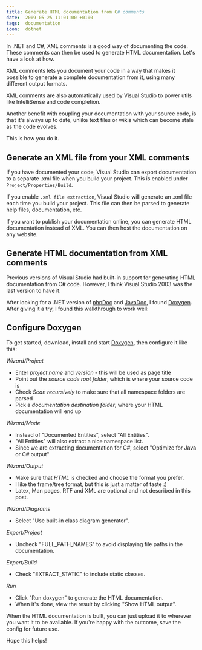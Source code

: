 ```yaml
---
title: Generate HTML documentation from C# comments
date:  2009-05-25 11:01:00 +0100
tags:  documentation
icon:  dotnet
---
```


In .NET and C#, XML comments is a good way of documenting the code. These comments can then be used to generate HTML documentation. Let's have a look at how.

XML comments lets you document your code in a way that makes it possible to generate a complete documentation from it, using many different output formats.

XML comments are also automatically used by Visual Studio to power utils like IntelliSense and code completion.

Another benefit with coupling your documentation with your source code, is that it's always up to date, unlike text files or wikis which can become stale as the code evolves.

This is how you do it.


## Generate an XML file from your XML comments

If you have documented your code, Visual Studio can export documentation to a separate .xml file when you build your project. This is enabled  under `Project/Properties/Build`.

If you enable `.xml file extraction`, Visual Studio will generate an .xml file each time you build your project. This file can then be parsed to generate help files, documentation, etc.

If you want to publish your documentation online, you can generate HTML documentation instead of XML. You can then host the documentation on any website.


## Generate HTML documentation from XML comments

Previous versions of Visual Studio had built-in support for generating HTML documentation from C# code. However, I think Visual Studio 2003 was the last version to have it.

After looking for a .NET version of [phpDoc](http://www.phpdoc.org) and [JavaDoc](http://www.google.se/url?q=http://java.sun.com/j2se/javadoc), I found [Doxygen](http://www.stack.nl/~dimitri/doxygen/). After giving it a try, I found this walkthrough to work well:


## Configure Doxygen

To get started, download, install and start [Doxygen](http://www.stack.nl/~dimitri/doxygen/), then configure it like this:

*Wizard/Project*
* Enter *project name* and *version* - this will be used as page title
* Point out the *source code root folder*, which is where your source code is
* Check *Scan recursively* to make sure that all namespace folders are parsed
* Pick a *documentation destination folder*, where your HTML documentation will end up

*Wizard/Mode*
* Instead of "Documented Entities", select "All Entities".
* "All Entities" will also extract a nice namespace list.
* Since we are extracting documentation for C#, select "Optimize for Java or C# output"

*Wizard/Output*
* Make sure that *HTML* is checked and choose the format you prefer.
* I like the frame/tree format, but this is just a matter of taste :)
* Latex, Man pages, RTF and XML are optional and not described in this post.

*Wizard/Diagrams*
* Select "Use built-in class diagram generator".

*Expert/Project*
* Uncheck "FULL_PATH_NAMES" to avoid displaying file paths in the documentation.

*Expert/Build*
* Check "EXTRACT_STATIC" to include static classes.

*Run*
* Click "Run doxygen" to generate the HTML documentation. 
* When it's done, view the result by clicking "Show HTML output". 

When the HTML documentation is built, you can just upload it to wherever you want it to be available. If you're happy with the outcome, save the config for future use.

Hope this helps!